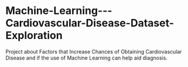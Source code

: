 # Machine-Learning---Cardiovascular-Disease-Dataset-Exploration
Project about Factors that Increase Chances of Obtaining Cardiovascular Disease and if the use of Machine Learning can help aid diagnosis.
